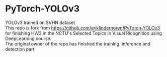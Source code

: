# PyTorch-YOLOv3
YOLOv3 trained on SVHN dataset  
This repo is fork from https://github.com/eriklindernoren/PyTorch-YOLOv3 for finishing HW3 in the NCTU's Selected Topics in Visual Ricognition using DeepLearning
course.  
The original owner of the repo has finished the training, inference and detection part.
